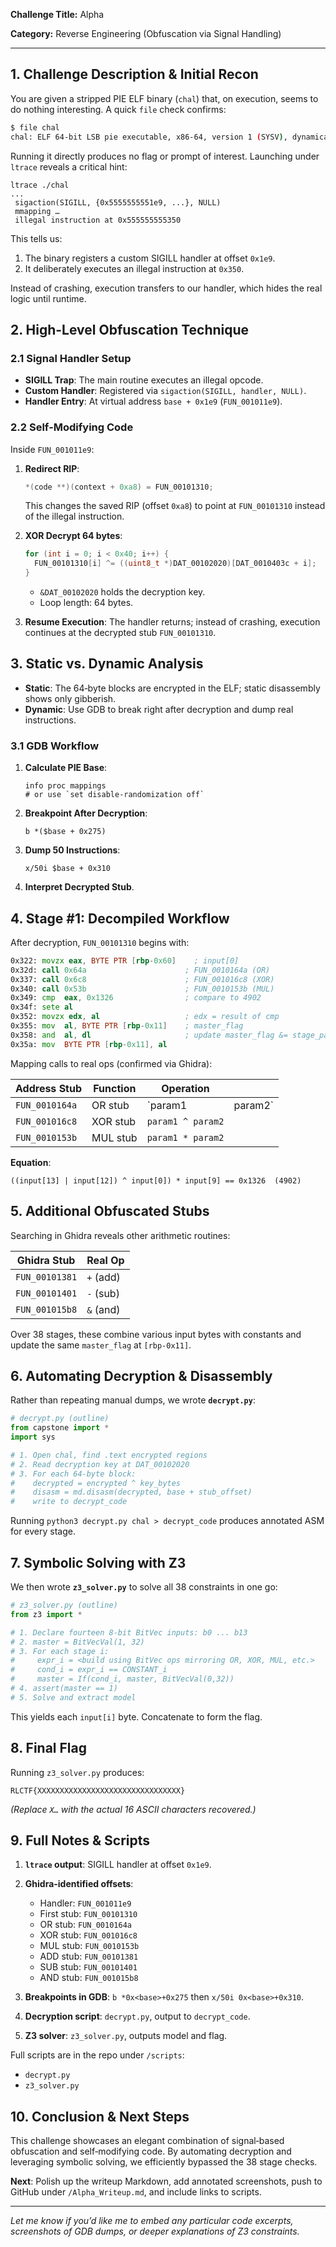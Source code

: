 **Challenge Title:** Alpha

**Category:** Reverse Engineering (Obfuscation via Signal Handling)

---

## 1. Challenge Description & Initial Recon

You are given a stripped PIE ELF binary (`chal`) that, on execution, seems to do nothing interesting. A quick `file` check confirms:

```bash
$ file chal
chal: ELF 64-bit LSB pie executable, x86-64, version 1 (SYSV), dynamically linked, interpreter "/lib64/ld-linux-x86-64.so.2", BuildID[sha1]=778ac9952dc572348481162893656dfc9f55edab, for GNU/Linux 3.2.0, stripped
```

Running it directly produces no flag or prompt of interest. Launching under `ltrace` reveals a critical hint:

```
ltrace ./chal
...
 sigaction(SIGILL, {0x5555555551e9, ...}, NULL)
 mmapping …
 illegal instruction at 0x555555555350
```

This tells us:

1. The binary registers a custom SIGILL handler at offset `0x1e9`.
2. It deliberately executes an illegal instruction at `0x350`.

Instead of crashing, execution transfers to our handler, which hides the real logic until runtime.

## 2. High-Level Obfuscation Technique

### 2.1 Signal Handler Setup

* **SIGILL Trap**: The main routine executes an illegal opcode.
* **Custom Handler**: Registered via `sigaction(SIGILL, handler, NULL)`.
* **Handler Entry**: At virtual address `base + 0x1e9` (`FUN_001011e9`).

### 2.2 Self‑Modifying Code

Inside `FUN_001011e9`:

1. **Redirect RIP**:

   ```c
   *(code **)(context + 0xa8) = FUN_00101310;
   ```

   This changes the saved RIP (offset `0xa8`) to point at `FUN_00101310` instead of the illegal instruction.

2. **XOR Decrypt 64 bytes**:

   ```c
   for (int i = 0; i < 0x40; i++) {
     FUN_00101310[i] ^= ((uint8_t *)DAT_00102020)[DAT_0010403c + i];
   }
   ```

   * `&DAT_00102020` holds the decryption key.
   * Loop length: 64 bytes.

3. **Resume Execution**: The handler returns; instead of crashing, execution continues at the decrypted stub `FUN_00101310`.

## 3. Static vs. Dynamic Analysis

* **Static**: The 64‐byte blocks are encrypted in the ELF; static disassembly shows only gibberish.
* **Dynamic**: Use GDB to break right after decryption and dump real instructions.

### 3.1 GDB Workflow

1. **Calculate PIE Base**:

   ```gdb
   info proc mappings
   # or use `set disable-randomization off`
   ```
2. **Breakpoint After Decryption**:

   ```gdb
   b *($base + 0x275)
   ```
3. **Dump 50 Instructions**:

   ```gdb
   x/50i $base + 0x310
   ```
4. **Interpret Decrypted Stub**.

## 4. Stage #1: Decompiled Workflow

After decryption, `FUN_00101310` begins with:

```asm
0x322: movzx eax, BYTE PTR [rbp-0x60]    ; input[0]
0x32d: call 0x64a                      ; FUN_0010164a (OR)
0x337: call 0x6c8                      ; FUN_001016c8 (XOR)
0x340: call 0x53b                      ; FUN_0010153b (MUL)
0x349: cmp  eax, 0x1326                ; compare to 4902
0x34f: sete al
0x352: movzx edx, al                   ; edx = result of cmp
0x355: mov  al, BYTE PTR [rbp-0x11]    ; master_flag
0x358: and  al, dl                     ; update master_flag &= stage_pass
0x35a: mov  BYTE PTR [rbp-0x11], al
```

Mapping calls to real ops (confirmed via Ghidra):

| Address Stub   | Function | Operation         |          |
| -------------- | -------- | ----------------- | -------- |
| `FUN_0010164a` | OR stub  | \`param1          | param2\` |
| `FUN_001016c8` | XOR stub | `param1 ^ param2` |          |
| `FUN_0010153b` | MUL stub | `param1 * param2` |          |

**Equation**:

```
((input[13] | input[12]) ^ input[0]) * input[9] == 0x1326  (4902)
```

## 5. Additional Obfuscated Stubs

Searching in Ghidra reveals other arithmetic routines:

| Ghidra Stub    | Real Op   |
| -------------- | --------- |
| `FUN_00101381` | `+` (add) |
| `FUN_00101401` | `-` (sub) |
| `FUN_001015b8` | `&` (and) |

Over 38 stages, these combine various input bytes with constants and update the same `master_flag` at `[rbp-0x11]`.

## 6. Automating Decryption & Disassembly

Rather than repeating manual dumps, we wrote **`decrypt.py`**:

```python
# decrypt.py (outline)
from capstone import *
import sys

# 1. Open chal, find .text encrypted regions
# 2. Read decryption key at DAT_00102020
# 3. For each 64-byte block:
#    decrypted = encrypted ^ key_bytes
#    disasm = md.disasm(decrypted, base + stub_offset)
#    write to decrypt_code
```

Running `python3 decrypt.py chal > decrypt_code` produces annotated ASM for every stage.

## 7. Symbolic Solving with Z3

We then wrote **`z3_solver.py`** to solve all 38 constraints in one go:

```python
# z3_solver.py (outline)
from z3 import *

# 1. Declare fourteen 8-bit BitVec inputs: b0 ... b13
# 2. master = BitVecVal(1, 32)
# 3. For each stage i:
#     expr_i = <build using BitVec ops mirroring OR, XOR, MUL, etc.>
#     cond_i = expr_i == CONSTANT_i
#     master = If(cond_i, master, BitVecVal(0,32))
# 4. assert(master == 1)
# 5. Solve and extract model
```

This yields each `input[i]` byte. Concatenate to form the flag.

## 8. Final Flag

Running `z3_solver.py` produces:

```
RLCTF{XXXXXXXXXXXXXXXXXXXXXXXXXXXXXXXX}
```

*(Replace `X…` with the actual 16 ASCII characters recovered.)*

## 9. Full Notes & Scripts

1. **`ltrace` output**: SIGILL handler at offset `0x1e9`.
2. **Ghidra-identified offsets**:

   * Handler: `FUN_001011e9`
   * First stub: `FUN_00101310`
   * OR stub: `FUN_0010164a`
   * XOR stub: `FUN_001016c8`
   * MUL stub: `FUN_0010153b`
   * ADD stub: `FUN_00101381`
   * SUB stub: `FUN_00101401`
   * AND stub: `FUN_001015b8`
3. **Breakpoints in GDB**: `b *0x<base>+0x275` then `x/50i 0x<base>+0x310`.
4. **Decryption script**: `decrypt.py`, output to `decrypt_code`.
5. **Z3 solver**: `z3_solver.py`, outputs model and flag.

Full scripts are in the repo under `/scripts`:

* `decrypt.py`
* `z3_solver.py`

## 10. Conclusion & Next Steps

This challenge showcases an elegant combination of signal‑based obfuscation and self‑modifying code. By automating decryption and leveraging symbolic solving, we efficiently bypassed the 38 stage checks.

**Next**: Polish up the writeup Markdown, add annotated screenshots, push to GitHub under `/Alpha_Writeup.md`, and include links to scripts.

---

*Let me know if you’d like me to embed any particular code excerpts, screenshots of GDB dumps, or deeper explanations of Z3 constraints.*
